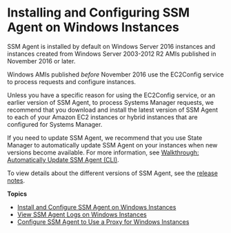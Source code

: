 # Installing and Configuring SSM Agent on Windows Instances<a name="sysman-install-ssm-win"></a>

SSM Agent is installed by default on Windows Server 2016 instances and instances created from Windows Server 2003\-2012 R2 AMIs published in November 2016 or later\.

Windows AMIs published *before* November 2016 use the EC2Config service to process requests and configure instances\.

Unless you have a specific reason for using the EC2Config service, or an earlier version of SSM Agent, to process Systems Manager requests, we recommend that you download and install the latest version of SSM Agent to each of your Amazon EC2 instances or hybrid instances that are configured for Systems Manager\.

If you need to update SSM Agent, we recommend that you use State Manager to automatically update SSM Agent on your instances when new versions become available\. For more information, see [Walkthrough: Automatically Update SSM Agent \(CLI\)](sysman-state-cli.md)\.

To view details about the different versions of SSM Agent, see the [release notes](https://github.com/aws/amazon-ssm-agent/blob/master/RELEASENOTES.md)\.

**Topics**
+ [Install and Configure SSM Agent on Windows Instances](sysman-install-win.md)
+ [View SSM Agent Logs on Windows Instances](sysman-agent-logs-win.md)
+ [Configure SSM Agent to Use a Proxy for Windows Instances](sysman-install-ssm-proxy.md)